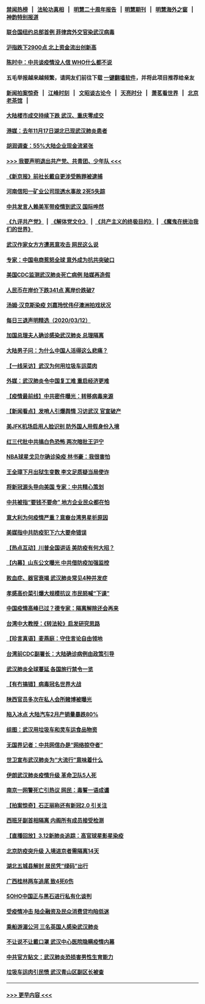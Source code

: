 #### [禁闻热榜](热点新闻.md?=0)  &nbsp;&nbsp;|&nbsp;&nbsp; [法轮功真相](https://github.com/gfw-breaker/truth/blob/master/README.md?=0) &nbsp;&nbsp;|&nbsp;&nbsp; [明慧二十周年报告](https://github.com/gfw-breaker/mh-reports/blob/master/README.md?=0) &nbsp;&nbsp;|&nbsp;&nbsp;[明慧期刊](https://github.com/gfw-breaker/mh-qikan) &nbsp;&nbsp;|&nbsp;&nbsp; [明慧海外之窗](https://github.com/gfw-breaker/mh-news/blob/master/README.md?=0) &nbsp;&nbsp;|&nbsp;&nbsp; [神韵特别报道](https://github.com/gfw-breaker/mh-news/blob/master/shenyun.md?=0)
#### [联合国纽约总部首例 菲律宾外交官染武汉病毒](../pages/nsc413/n11937995.md?t=03132102) 
#### [沪指跌下2900点 北上资金流出创新高](../pages/nsc413/n11937855.md?t=03132102) 
#### [陈时中：中共谈疫情没人信 WHO什么都不说](../pages/nsc413/n11937929.md?t=03132102) 
#### 五毛举报越来越频繁，请网友们前往下载 [一键翻墙软件](https://github.com/gfw-breaker/ssr-accounts)，并将此项目推荐给亲友
#### [新闻拍案惊奇](https://github.com/gfw-breaker/banned-news/blob/master/pages/link4.md) &nbsp;&nbsp;|&nbsp;&nbsp; [江峰时刻](https://github.com/gfw-breaker/banned-news/blob/master/pages/link4.md) &nbsp;&nbsp;|&nbsp;&nbsp; [文昭谈古论今](https://github.com/gfw-breaker/banned-news/blob/master/pages/link4.md) &nbsp;&nbsp;|&nbsp;&nbsp; [天亮时分](https://github.com/gfw-breaker/banned-news/blob/master/pages/link4.md) &nbsp;&nbsp;|&nbsp;&nbsp; [萧茗看世界](https://github.com/gfw-breaker/banned-news/blob/master/pages/link4.md) &nbsp;&nbsp;|&nbsp;&nbsp; [北京老茶馆](https://github.com/gfw-breaker/banned-news/blob/master/pages/link4.md) &nbsp;&nbsp;|&nbsp;&nbsp; 
#### [大陆楼市成交持续下跌 武汉、重庆零成交](../pages/nsc413/n11937577.md?t=03132102) 
#### [港媒：去年11月17日湖北已现武汉肺炎患者](../pages/nsc413/n11937669.md?t=03132102) 
#### [胡润调查：55%大陆企业现金流紧张](../pages/nsc413/n11937107.md?t=03132102) 
#### [>>> 我要声明退出共产党、共青团、少年队 <<<](https://github.com/begood0513/goodnews/blob/master/quit/letter.md) 
#### [《新京报》前社长戴自更涉受贿罪被逮捕](../pages/nsc413/n11937422.md?t=03132102) 
#### [河南信阳一矿业公司现透水事故 2死5失踪](../pages/nsc413/n11937442.md?t=03132102) 
#### [中共发言人赖美军带疫情到武汉 国际哗然](../pages/nsc413/n11936484.md?t=03132102) 
#### [《九评共产党》](https://github.com/begood0513/9ping.md/blob/master/README.md) &nbsp;|&nbsp; [《解体党文化》](../../../../jtdwh.md/blob/master/README.md)  &nbsp;|&nbsp; [《共产主义的终极目的》](../../../../gczydzjmd.md/blob/master/README.md) &nbsp;|&nbsp; [《魔鬼在统治我们的世界》](../../../../mgztzwmdsj.md/blob/master/README.md) 
#### [武汉作家女方方遭恶意攻击 网民这么说](../pages/nsc413/n11937048.md?t=03132102) 
#### [专家：中国电商惹怒全球 意外成为抗共突破口](../pages/nsc413/n11937116.md?t=03132102) 
#### [美国CDC监测武汉肺炎死亡病例 陆媒再造假](../pages/nsc413/n11936666.md?t=03132102) 
#### [人民币在岸价下跌341点 离岸价跌破7](../pages/nsc413/n11936779.md?t=03132102) 
#### [汤姆·汉克斯染疫 刘嘉玲忧伟仔澳洲拍戏状况](../pages/nsc413/n11936606.md?t=03132102) 
#### [每日三退声明精选（2020/03/12）](../pages/nsc413/n11937149.md?t=03132102) 
#### [加国总理夫人确诊感染武汉肺炎 总理隔离](../pages/nsc413/n11936352.md?t=03132102) 
#### [大陆男子问：为什么中国人活得这么悲痛？](../pages/nsc413/n11935554.md?t=03132102) 
#### [【一线采访】武汉为何用垃圾车运菜肉](../pages/nsc413/n11936647.md?t=03132102) 
#### [外媒：武汉肺炎令中国复工难 重启经济更难](../pages/nsc413/n11936267.md?t=03132102) 
#### [【疫情最前线】中共密件曝光：转移病毒来源](../pages/nsc413/n11936342.md?t=03132102) 
#### [【新闻看点】发哨人引爆舆情 习访武汉 官宣破产](../pages/nsc413/n11936289.md?t=03132102) 
#### [美JFK机场启用人脸识别 防外国人用假身份入境](../pages/nsc413/n11936511.md?t=03132102) 
#### [红三代批中共搞白色恐怖 两次暗批王沪宁](../pages/nsc413/n11936325.md?t=03132102) 
#### [NBA球星戈贝尔确诊染疫 林书豪：我很害怕](../pages/nsc413/n11936430.md?t=03132102) 
#### [王全璋下月出狱生变数 李文足质疑当局使诈](../pages/nsc413/n11936535.md?t=03132102) 
#### [将新冠源头导向美国 专家：中共精心策划](../pages/nsc413/n11936432.md?t=03132102) 
#### [中共被指“要钱不要命” 地方企业民众都在怕](../pages/nsc413/n11936481.md?t=03132102) 
#### [意大利为何疫情严重？意裔台湾男星析原因](../pages/nsc413/n11936148.md?t=03132102) 
#### [美媒指中共防疫犯下六大要命错误](../pages/nsc413/n11936270.md?t=03132102) 
#### [【热点互动】川普全国讲话 美防疫有何大招？](../pages/nsc413/n11936288.md?t=03132102) 
#### [【内幕】山东公文曝光 中共借防疫加强监控](../pages/nsc413/n11934303.md?t=03132102) 
#### [败血症、器官衰竭 武汉肺炎常见4种并发症](../pages/nsc413/n11936256.md?t=03132102) 
#### [孝感高价菜引爆大规模抗议 市民怒喊“下课”](../pages/nsc413/n11936264.md?t=03132102) 
#### [中国疫情高峰已过？德专家：隔离解除还会再来](../pages/nsc413/n11935994.md?t=03132102) 
#### [台湾中大教授：《转法轮》启发研究思路](../pages/nsc413/n11936131.md?t=03132102) 
#### [【珍言真语】麦燕庭：守住言论自由领地](../pages/nsc413/n11936215.md?t=03132102) 
#### [台湾前CDC副署长：大陆确诊病例由政策引导](../pages/nsc413/n11935598.md?t=03132102) 
#### [武汉肺炎全球蔓延 各国旅行禁令一览](../pages/nsc413/n11936089.md?t=03132102) 
#### [【有冇搞错】病毒冠名世界大战](../pages/nsc413/n11936158.md?t=03132102) 
#### [陕西官员多次在私人会所赌博被曝光](../pages/nsc413/n11935782.md?t=03132102) 
#### [陷入冰点 大陆汽车2月产销量暴跌80%](../pages/nsc413/n11935943.md?t=03132102) 
#### [组图：武汉用垃圾车和灵车运食品物资](../pages/nsc413/n11935329.md?t=03132102) 
#### [无国界记者：中共网信办是“网络掠夺者”](../pages/nsc413/n11936021.md?t=03132102) 
#### [世卫宣布武汉肺炎为“大流行”意味着什么](../pages/nsc413/n11935933.md?t=03132102) 
#### [伊朗武汉肺炎疫情升级 革命卫队5人死](../pages/nsc413/n11935711.md?t=03132102) 
#### [南京一网警死亡引热议 网民：毒誓一语成谶](../pages/nsc413/n11935645.md?t=03132102) 
#### [【拍案惊奇】石正丽称还有新冠2.0 引关注](../pages/nsc413/n11934119.md?t=03132102) 
#### [西班牙副首相隔离 内阁所有成员接受检测](../pages/nsc413/n11935473.md?t=03132102) 
#### [【直播回放】3.12新肺炎追踪：高官球星影星染疫](../pages/nsc413/n11935368.md?t=03132102) 
#### [北京防疫突升级 入境进京者需隔离14天](../pages/nsc413/n11935042.md?t=03132102) 
#### [湖北五城县解封 居民凭“绿码”出行](../pages/nsc413/n11935249.md?t=03132102) 
#### [广西桂林两车追尾 致4死6伤](../pages/nsc413/n11935065.md?t=03132102) 
#### [SOHO中国正与黑石进行私有化谈判](../pages/nsc413/n11934453.md?t=03132102) 
#### [受疫情冲击 陆企融资及民众消费贷均陷低迷](../pages/nsc413/n11933676.md?t=03132102) 
#### [乘船游湄公河 三名英国人感染武汉肺炎](../pages/nsc413/n11935074.md?t=03132102) 
#### [不让说不让戴口罩 武汉中心医院隐瞒疫情内幕](../pages/nsc413/n11934980.md?t=03132102) 
#### [中共官方贴文：武汉肺炎恐损害男性生育能力](../pages/nsc413/n11934952.md?t=03132102) 
#### [垃圾车运肉引民愤 武汉青山区副区长被查](../pages/nsc413/n11934472.md?t=03132102) 

----
#### [ >>> 更早内容 <<< ](../indexes/nsc413-earlier.md)
